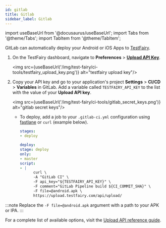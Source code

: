 ```yaml
---
id: gitlab
title: Gitlab
sidebar_label: Gitlab
---
```


import useBaseUrl from '@docusaurus/useBaseUrl';
import Tabs from '@theme/Tabs';
import TabItem from '@theme/TabItem';

GitLab can automatically deploy your Android or iOS Apps to [TestFairy](https://www.testfairy.com/).

1. On the TestFairy dashboard, navigate to **Preferences** > **[Upload API Key](https://app.testfairy.com/settings/api-key)**.

   <img src={useBaseUrl('/img/test-fairy/ci-tools/testfairy_upload_key.png')} alt="testfairy upload key"/>

2. Copy your API key and go to your application's project **Settings** > **CI/CD** > **Variables** in GitLab. Add a variable called `TESTFAIRY_API_KEY` to the list with the value of your **Upload API key**.

   <img src={useBaseUrl('/img/test-fairy/ci-tools/gitlab_secret_keys.png')} alt="gitlab secret keys"/>

   - To deploy, add a job to your `.gitlab-ci.yml` configuration using [fastlane](https://docs.fastlane.tools/getting-started/ios/beta-deployment/) or `curl` (example below).

     ```yaml
     stages:
     - deploy

     deploy:
     stage: deploy
     only:
     - master
     script:
     - |
           curl \
           -A "GitLab CI" \
           -F api_key="${TESTFAIRY_API_KEY}" \
           -F comment="GitLab Pipeline build ${CI_COMMIT_SHA}" \
           -F file=@android.apk \
           https://upload.testfairy.com/api/upload/
     ```

:::note
Replace the `-F file=@android.apk` argument with a path to your APK or IPA.
:::

For a complete list of available options, visit the [Upload API reference guide](/test-fairy/api-reference/upload-api).
